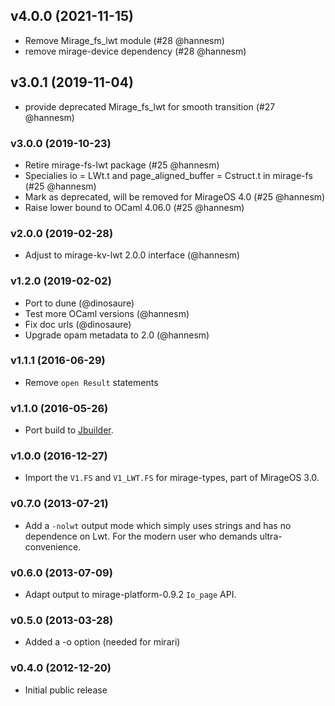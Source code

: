 ## v4.0.0 (2021-11-15)

* Remove Mirage_fs_lwt module (#28 @hannesm)
* remove mirage-device dependency (#28 @hannesm)

## v3.0.1 (2019-11-04)

* provide deprecated Mirage_fs_lwt for smooth transition (#27 @hannesm)

### v3.0.0 (2019-10-23)

* Retire mirage-fs-lwt package (#25 @hannesm)
* Specialies io = LWt.t and page_aligned_buffer = Cstruct.t in mirage-fs (#25 @hannesm)
* Mark as deprecated, will be removed for MirageOS 4.0 (#25 @hannesm)
* Raise lower bound to OCaml 4.06.0 (#25 @hannesm)

### v2.0.0 (2019-02-28)

* Adjust to mirage-kv-lwt 2.0.0 interface (@hannesm)

### v1.2.0 (2019-02-02)

* Port to dune (@dinosaure)
* Test more OCaml versions (@hannesm)
* Fix doc urls (@dinosaure)
* Upgrade opam metadata to 2.0 (@hannesm)

### v1.1.1 (2016-06-29)

* Remove `open Result` statements

### v1.1.0 (2016-05-26)

* Port build to [Jbuilder](https://github.com/janestreet/jbuilder).

### v1.0.0 (2016-12-27)

* Import the `V1.FS` and `V1_LWT.FS` for mirage-types, part of MirageOS 3.0.

### v0.7.0 (2013-07-21)

* Add a `-nolwt` output mode which simply uses strings and has
  no dependence on Lwt.  For the modern user who demands ultra-convenience.

### v0.6.0 (2013-07-09)

* Adapt output to mirage-platform-0.9.2 `Io_page` API.

### v0.5.0 (2013-03-28)

* Added a -o option (needed for mirari)

### v0.4.0 (2012-12-20)

* Initial public release
